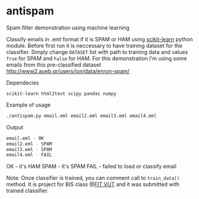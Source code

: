 # antispam
Spam filter demonstration using machine learning

Classify emails in .eml format if it is SPAM or HAM using [scikit-learn](http://scikit-learn.org) python module. Before first run it is neccessary to have training dataset for the classifier. Simply change `DATASET` list with path to training data and values `True` for SPAM and `False` for HAM. For this demonstration I'm using some emails from this pre-classified dataset http://www2.aueb.gr/users/ion/data/enron-spam/

Dependecies
```
scikit-learn html2text scipy pandas numpy
```

Example of usage
```bash
./antispam.py email.eml email2.eml email3.eml email4.eml
```

Output
```bash
email.eml - OK 
email2.eml - SPAM
email3.eml - SPAM 
email4.eml - FAIL
```
OK - it's HAM
SPAM - it's SPAM
FAIL - failed to load or classify email

Note: Once classifier is trained, you can comment call to `train_data()` method. It is project for BIS class @[FIT VUT](http://www.fit.vutbr.cz) and it was submitted with trained classifier.
